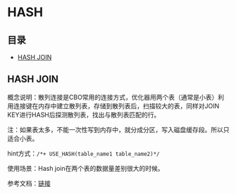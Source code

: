 # HASH

## 目录

-   [HASH JOIN](#HASH-JOIN)

## HASH JOIN

概念说明：散列连接是CBO常用的连接方式，优化器用两个表（通常是小表）利用连接键在内存中建立散列表，存储到散列表后，扫描较大的表，同样对JOIN KEY进行HASH后探测散列表，找出与散列表匹配的行。

注：如果表太多，不能一次性写到内存中，就分成分区，写入磁盘缓存段。所以只适合小表。

hint方式：`/*+ USE_HASH(table_name1 table_name2)*/`

使用场景：Hash join在两个表的数据量差别很大的时候。

参考文档：[链接](https://www.cnblogs.com/xqzt/p/4469673.html "链接")

